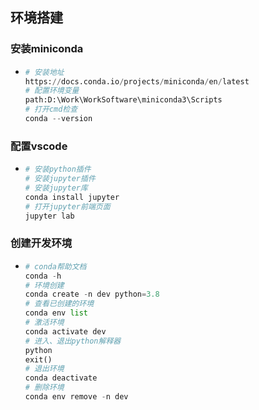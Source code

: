 ## 环境搭建

### 安装miniconda

* ```python
  # 安装地址
  https://docs.conda.io/projects/miniconda/en/latest
  # 配置环境变量
  path:D:\Work\WorkSoftware\miniconda3\Scripts
  # 打开cmd检查
  conda --version
  ```

### 配置vscode

* ```python
  # 安装python插件
  # 安装jupyter插件
  # 安装jupyter库
  conda install jupyter
  # 打开jupyter前端页面
  jupyter lab
  ```

### 创建开发环境

* ```python
  # conda帮助文档
  conda -h
  # 环境创建
  conda create -n dev python=3.8
  # 查看已创建的环境
  conda env list
  # 激活环境
  conda activate dev
  # 进入、退出python解释器
  python
  exit()
  # 退出环境
  conda deactivate
  # 删除环境
  conda env remove -n dev
  ```
